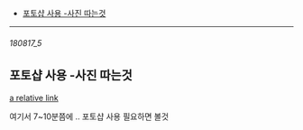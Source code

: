 - [포토샵 사용 -사진 따는것](#180817_4)

-----------------------------------------

###### 180817_5

포토샵 사용 -사진 따는것
-

[a relative link](test2.md)

[](https://www.youtube.com/watch?v=pQCCysli1Ds)

여기서 7~10분쯤에 .. 포토샵 사용 필요하면 볼것
